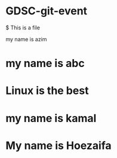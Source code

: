 # GDSC-git-event
$ This is a file

my name is azim

# my name is abc
# Linux is the best
# my name is kamal
# My name is Hoezaifa 

